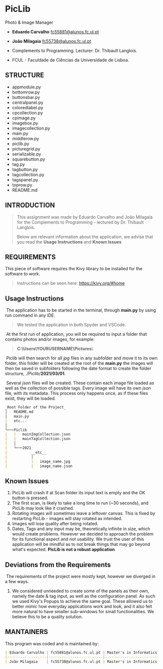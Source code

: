 # PicLib
Photo &amp; Image Manager

- **Eduardo Carvalho**
	     fc55881@alunos.fc.ul.pt
	
	 
	
- **João Milagaia**
       fc55738@alunos.fc.ul.pt
   
   
   
- Complements to Programming.
	     Lecturer: Dr. Thibault Langlois.
	
	 
	
- FCUL - Faculdade de Ciências da Universidade de Lisboa.



STRUCTURE
---------------

- appmodule.py
- bottomrow.py
- buttonsbar.py
- centralpanel.py
- coloredlabel.py
- cpcollection.py
- cpimage.py
- imagebox.py
- imagecollection.py
- main.py
- middlerow.py
- piclib.py
- picturegrid.py
- serializable.py
- squarebutton.py
- tag.py
- tagbutton.py
- tagcollection.py
- tagspanel.py
- toprow.py
- README.md



INTRODUCTION
---------------

> This assignment was made by Eduardo Carvalho and João Milagaia for the Complements to Programming - lectured by Dr. Thibault Langlois.
>
> Below are relevant information about the application, we advise that you read the **Usage Instructions** and **Known Issues**



REQUIREMENTS
---------------

This piece of software requires the Kivy library to be installed for the software to work.

> Instructions can be seen here: https://kivy.org/#home



## Usage Instructions

​	The application has to be started in the terminal, through **main.py** by using run command in any IDE.

> We tested the application in both Spyder and VSCode.

​	At the first run of application, you will be required to input a folder that contains photos and/or images, for example: 

> **C:\Users\YOURUSERNAME\Pictures**\

​	Piclib will then search for all *jpg* files in any subfolder and move it to its own folder, this folder will be created at the root of the **main.py** the images will then be saved in subfolders following the date format to create the folder structure, ./Piclib/**2021/03/01**. 

​	Several *json* files will be created. These contain each image file loaded as well as the collection of possible tags. Every image will have its own *json* file, with its metadata. This process only happens once, as if these files exist, they will be loaded.

```markdown
_Root Folder of the Project_
│   README.md
│   main.py
|	etc...
│
└───Piclib
|	|	mainImgCollection.json
|	|	mainTagCollection.json
|   │
|   └───2021
|			__etc__
|   		│
|			|	image_name.jpg
|			|	image_name.json
```



Known Issues
---------------

1. PicLib will crash if at Scan folder its input text is empty and the OK button is pressed.
2. The first scan, is likely to take a long time to run (~30 seconds), and PicLib may look like it crashed.
3. Rotating images will sometimes leave a leftover canvas. This is fixed by restarting PicLib - images will stay rotated as intended.
4. Images will lose quality after being rotated.
5. Dates, Tags and any input may be, theoretically infinite in size, which would create problems. However we decided to approach the problem for its functional aspect and not usability. We trust the user of this application will be mindful as to not break things that may go beyond what's expected. **PicLib is not a robust application**



## Deviations from the Requirements

​	The requirements of the project were mostly kept, however we diverged in a few ways.

1. We considered unneeded to create some of the panels as their own, namely the date & tag input, as well as the configuration panel. As such we used Kivy's Popups to achieve the same goal. These allowed us to better *mimic* how everyday applications work and look, and it also felt more natural to have smaller sub-windows for small functionalities. We believe this to be a quality solution.



MANTAINERS
---------------

This program was coded and is maintained by:

```markdown
| Eduardo Carvalho | fc55881@alunos.fc.ul.pt | Master's in Informatics | FCUL |
|------------------|-------------------------|-------------------------|------|
| João Milagaia    | fc55738@alunos.fc.ul.pt | Master's in Informatics | FCUL |
```
